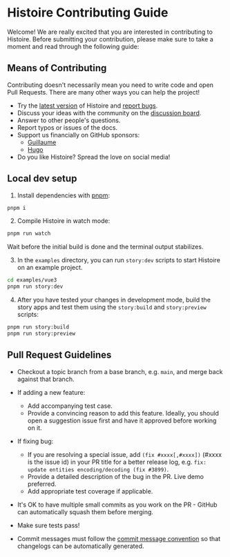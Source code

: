 # Histoire Contributing Guide

Welcome! We are really excited that you are interested in contributing to Histoire. Before submitting your contribution, please make sure to take a moment and read through the following guide:

## Means of Contributing

Contributing doesn't necessarily mean you need to write code and open Pull Requests. There are many other ways you can help the project!

- Try the [latest version](https://github.com/histoire-dev/histoire/releases) of Histoire and [report bugs](https://github.com/histoire-dev/histoire/issues/new?assignees=&labels=to+triage&template=bug-report.yml).
- Discuss your ideas with the community on the [discussion board](https://github.com/histoire-dev/histoire/discussions).
- Answer to other people's questions.
- Report typos or issues of the docs.
- Support us financially on GitHub sponsors:
  - [Guillaume](https://github.com/sponsors/Akryum)
  - [Hugo](https://github.com/sponsors/hugoattal)
- Do you like Histoire? Spread the love on social media!

## Local dev setup

1. Install dependencies with [pnpm](https://pnpm.io/):

```sh
pnpm i
```

2. Compile Histoire in watch mode:

```sh
pnpm run watch
```

Wait before the initial build is done and the terminal output stabilizes.

3. In the `examples` directory, you can run `story:dev` scripts to start Histoire on an example project.

```sh
cd examples/vue3
pnpm run story:dev
```

4. After you have tested your changes in development mode, build the story apps and test them using the `story:build` and `story:preview` scripts:

```sh
pnpm run story:build
pnpm run story:preview
```

## Pull Request Guidelines

- Checkout a topic branch from a base branch, e.g. `main`, and merge back against that branch.

- If adding a new feature:

  - Add accompanying test case.
  - Provide a convincing reason to add this feature. Ideally, you should open a suggestion issue first and have it approved before working on it.

- If fixing bug:

  - If you are resolving a special issue, add `(fix #xxxx[,#xxxx])` (#xxxx is the issue id) in your PR title for a better release log, e.g. `fix: update entities encoding/decoding (fix #3899)`.
  - Provide a detailed description of the bug in the PR. Live demo preferred.
  - Add appropriate test coverage if applicable.

- It's OK to have multiple small commits as you work on the PR - GitHub can automatically squash them before merging.

- Make sure tests pass!


- Commit messages must follow the [commit message convention](./.github/commit-convention.md) so that changelogs can be automatically generated.<!-- Commit messages are automatically validated before commit (by invoking [Git Hooks](https://git-scm.com/docs/githooks) via [yorkie](https://github.com/yyx990803/yorkie)). -->

<!--
- No need to worry about code style as long as you have installed the dev dependencies - modified files are automatically formatted with ESLint on commit (by invoking [Git Hooks](https://git-scm.com/docs/githooks) via [yorkie](https://github.com/yyx990803/yorkie)).
-->
